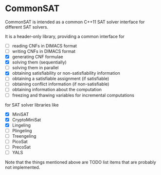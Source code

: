 # CommonSAT

CommonSAT is intended as a common C++11 SAT solver interface for different SAT solvers.

It is a header-only library, providing a common interface for

 - [ ] reading CNFs in DIMACS format
 - [ ] writing CNFs in DIMACS format
 - [X] generating CNF formulae
 - [X] solving them (sequentially)
 - [ ] solving them in parallel
 - [X] obtaining satisfiability or non-satisfiability information
 - [ ] obtaining a satisfiable assignment (if satisfiable)
 - [ ] obtaining conflict information (if non-satisfiable)
 - [ ] obtaining information about the computation
 - [ ] freezing and thawing variables for incremental computations

for SAT solver libraries like

 - [X] MiniSAT
 - [X] CryptoMiniSat
 - [X] Lingeling
 - [ ] Plingeling
 - [ ] Treengeling
 - [ ] PicoSat
 - [ ] PrecoSat
 - [ ] YALS

Note that the things mentioned above are TODO list items that are probably not
implemented.

